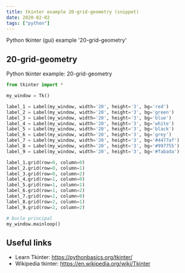 ```yaml
---
title: tkinter example 20-grid-geometry (snippet)
date: 2020-02-02
tags: ["python"]
---
```

Python tkinter (gui) example '20-grid-geometry'


## 20-grid-geometry

Python tkinter example: 20-grid-geometry

```python
from tkinter import *

my_window = Tk()

label_1 = Label(my_window, width='20', height='3', bg='red')
label_2 = Label(my_window, width='20', height='3', bg='green')
label_3 = Label(my_window, width='20', height='3', bg='blue')
label_4 = Label(my_window, width='20', height='3', bg='white')
label_5 = Label(my_window, width='20', height='3', bg='black')
label_6 = Label(my_window, width='20', height='3', bg='grey')
label_7 = Label(my_window, width='20', height='3', bg='#4477af')
label_8 = Label(my_window, width='20', height='3', bg='#997755')
label_9 = Label(my_window, width='20', height='3', bg='#fabada')

label_1.grid(row=0, column=0)
label_2.grid(row=0, column=1)
label_3.grid(row=0, column=2)
label_4.grid(row=1, column=0)
label_5.grid(row=1, column=1)
label_6.grid(row=1, column=2)
label_7.grid(row=2, column=0)
label_8.grid(row=2, column=1)
label_9.grid(row=2, column=2)

# bucle principal
my_window.mainloop()


```

## Useful links

- Learn Tkinter: https://pythonbasics.org/tkinter/
- Wikipedia tkinter: https://en.wikipedia.org/wiki/Tkinter
